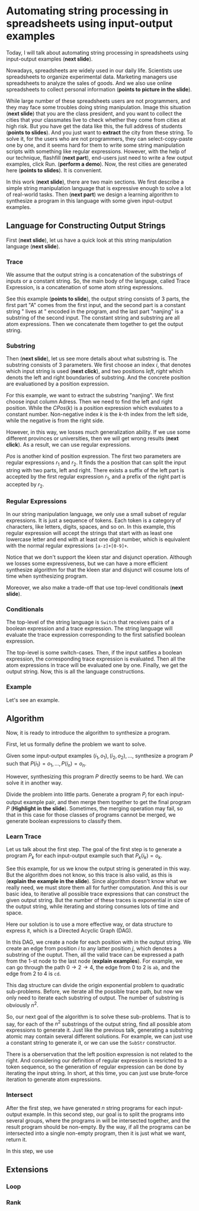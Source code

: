 # Automating string processing in spreadsheets using input-output examples

Today, I will talk about automating string processing in spreadsheets using input-output examples (**next slide**).

Nowadays, spreadsheets are widely used in our daily life. Scientists use spreadsheets to organize experimental data. Marketing managers use spreadsheets to analyze the sales of goods. And we also use online spreadsheets to collect personal information (**points to picture in the slide**).

While large number of these spreadsheets users are not programmers, and they may face some troubles doing string manipulation. Image this situation (**next slide**) that you are the class president, and you want to collect the cities that your classmates live to check whether they come from cities at high risk. But you have get the data like this, the full address of students (**points to slides**). And you just want to **extract** the city from these string. To solve it, for the users who are not programmers, they can select-copy-paste one by one, and it seems hard for them to write some string manipulation scripts with something like regular expressions. However, with the help of our technique, flashfill (**next part**), end-users just need to write a few output examples, click Run. (**perform a demo**). Now, the rest cities are generated here (**points to slides**). It is convenient.

In this work (**next slide**), there are two main sections. We first describe a simple string manipulation language that is expressive enough to solve a lot of real-world tasks. Then (**next part**) we design a learning algorithm to synthesize a program in this language with some given input-output examples.

## Language for Constructing Output Strings

First (**next slide**), let us have a quick look at this string manipulation language (**next slide**).

### Trace

We assume that the output string is a concatenation of the substrings of inputs or a constant string. So, the main body of the language, called Trace Expression, is a concatenation of some atom string expressions.

See this example (**points to slide**), the output string consists of 3 parts, the first part "A" comes from the first input, and the second part is a constant string " lives at " encoded in the program, and the last part "nanjing" is a substring of the second input. The constant string and substring are all atom expressions. Then we concatenate them together to get the output string.

### Substring

Then (**next slide**), let us see more details about what substring is. The substring consists of 3 parameters. We first choose an index $i$, that denotes which input string is used (**next click**), and two positions $left, right$ which denots the left and right boundaries of substring. And the concrete position are evaluationed by a position expression.

For this example, we want to extract the substring "nanjing". We first choose input column Adress. Then we need to find the left and right position. While the $CPos(k)$ is a position expression which evaluates to a constant number. Non-negative index $k$ is the $k$-th index from the left side, while the negative is from the right side.

However, in this way, we losses much generalization ability. If we use some different provinces or universities, then we will get wrong results (**next click**). As a result, we can use regular expressions.

$Pos$ is another kind of position expression. The first two parameters are regular expressions $r_1$ and $r_2$. It finds the a position that can split the input string with two parts, left and right. There exists a suffix of the left part is accepted by the first regular expression $r_1$, and a prefix of the right part is accepted by $r_2$.

### Regular Expressions

In our string manipulation language, we only use a small subset of regular expressions. It is just a sequence of tokens. Each token is a category of characters, like letters, digits, spaces, and so on. In this example, this regular expression will accept the strings that start with as least one lowercase letter and end with at least one digit number, which is equivalent with the normal regular expressions `[a-z]+[0-9]+`.

Notice that we don't support the kleen star and disjunct operation. Although we losses some expressiveness, but we can have a more efficient synthesize algorithm for that the kleen star and disjunct will cosume lots of time when synthesizing program.

Moreover, we also make a trade-off that use top-level conditionals (**next slide**).

### Conditionals

The top-level of the string language is `Switch` that receives pairs of a boolean expression and a trace expression. The string language will evaluate the trace expression corresponding to the first satisfied boolean expression.

The top-level is some switch-cases. Then, if the input satifies a boolean expression, the corresponding trace expression is evaluated. Then all the atom expressions in trace will be evaluated one by one. Finally, we get the output string. Now, this is all the language constructions.

### Example

Let's see an example.

## Algorithm

Now, it is ready to introduce the algorithm to synthesize a program.

First, let us formally define the problem we want to solve.

Given some input-output examples $(i_1, o_1), (i_2, o_2), \dots$, synthesize a program $P$ such that $P(i_1) = o_1, \dots, P(i_n)=o_n$.

However, synthesizing this program $P$ directly seems to be hard. We can solve it in another way.

Divide the problem into little parts. Generate a program $P_i$ for each input-output example pair, and then merge them together to get the final program $P$ (**Highlight in the slide**). Sometimes, the merging operation may fail, so that in this case for those classes of programs cannot be merged, we generate boolean expressions to classify them.

### Learn Trace

Let us talk about the first step. The goal of the first step is to generate a program $P_k$ for each input-output example such that $P_k(i_k)=o_k$.

See this example, for us we know the output string is generated in this way. But the algorithm does not know, so this trace is also valid, as this is (**explain the example in the slide**). Since algorithm doesn't know what we really need, we must store them all for further computation. And this is our basic idea, to iterative all possible trace expressions that can construct the given output string. But the number of these traces is exponential in size of the output string, while iterating and storing consumes lots of time and space.

Here our solution is to use a more effective way, or data structure to express it, which is a Directed Acyclic Graph (DAG).

In this DAG, we create a node for each position with in the output string. We create an edge from position $i$ to any latter position $j$, which denotes a substring of the ouptut. Then, all the valid trace can be expressed a path from the 1-st node to the last node (**explain examples**). For example, we can go through the path $0 \to 2 \to 4$, the edge from $0$ to $2$ is `ab`, and the edge from $2$ to $4$ is `cd`.

This dag structure can divide the origin exponential problem to quadratic sub-problems. Before, we iterate all the possible trace path, but now we only need to iterate each substring of output. The number of substring is obviously $n^2$.

So, our next goal of the algorithm is to solve these sub-problems. That is to say, for each of the $n^2$ substrings of the output string, find all possible atom expressions to generate it. Just like the previous talk, generating a substring atomic may contain several different solutions. For example, we can just use a constant string to generate it, or we can use the `SubStr` constructor. 

There is a oberservation that the left position expression is not related to the right. And considering our definition of regular expression is resricted to a token sequence, so the generation of regular expression can be done by iterating the input string. In short, at this time, you can just use brute-force iteration to generate atom expressions.

### Intersect

After the first step, we have generated $n$ string programs for each input-output example. In this second step, our goal is to split the programs into several groups, where the programs in will be intersected together, and the result program should be non-empty. By the way, if all the programs can be intersected into a single non-empty program, then it is just what we want, return it.

In this step, we use 

## Extensions

### Loop

### Rank
